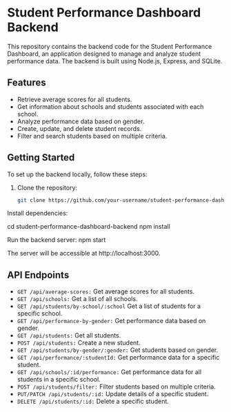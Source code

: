 # Student Performance Dashboard Backend

This repository contains the backend code for the Student Performance Dashboard, an application designed to manage and analyze student performance data. The backend is built using Node.js, Express, and SQLite.

## Features

- Retrieve average scores for all students.
- Get information about schools and students associated with each school.
- Analyze performance data based on gender.
- Create, update, and delete student records.
- Filter and search students based on multiple criteria.

## Getting Started

To set up the backend locally, follow these steps:

1. Clone the repository:

   ```bash
   git clone https://github.com/your-username/student-performance-dashboard-backend.git

Install dependencies:

cd student-performance-dashboard-backend
npm install

Run the backend server:
npm start

The server will be accessible at http://localhost:3000.

## API Endpoints

* `GET /api/average-scores:` Get average scores for all students.
* `GET /api/schools:` Get a list of all schools.
* `GET /api/students/by-school/:school` Get a list of students for a specific school.
* `GET /api/performance-by-gender:` Get performance data based on gender.
* `GET /api/students:` Get all students.
* `POST /api/students:` Create a new student.
* `GET /api/students/by-gender/:gender:` Get students based on gender.
* `GET /api/performance/:studentId:` Get performance data for a specific student.
* `GET /api/schools/:id/performance:` Get performance data for all students in a specific school.
* `POST /api/students/filter:` Filter students based on multiple criteria.
* `PUT/PATCH /api/students/:id:` Update details of a specific student.
* `DELETE /api/students/:id:` Delete a specific student.